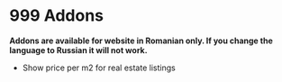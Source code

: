 # 999 Addons

**Addons are available for website in Romanian only. If you change the language to Russian it will not work.**

- Show price per m2 for real estate listings
